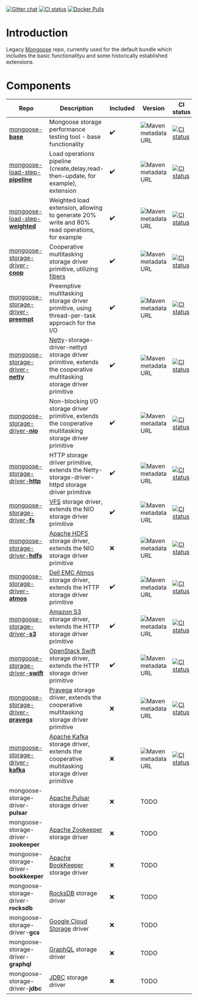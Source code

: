 [![Gitter chat](https://badges.gitter.im/emc-mongoose.png)](https://gitter.im/emc-mongoose)
[![CI status](https://gitlab.com/emc-mongoose/mongoose/badges/master/pipeline.svg)](https://gitlab.com/emc-mongoose/mongoose/commits/master)
[![Docker Pulls](https://img.shields.io/docker/pulls/emcmongoose/mongoose.svg)](https://hub.docker.com/r/emcmongoose/mongoose/)

# Introduction

Legacy [Mongoose](https://github.com/emc-mongoose/mongoose-base) repo, currently used for the default bundle which
includes the basic functionalityu and some historically established extensions.

# Components

| Repo | Description | Included | Version | CI status | Issues |
|------|-------------|---------------|---------|--------|--------|
| [mongoose-**base**](https://github.com/emc-mongoose/mongoose-base) | Mongoose storage performance testing tool - base functionality | :heavy_check_mark: | ![Maven metadata URL](https://img.shields.io/maven-metadata/v/http/central.maven.org/maven2/com/github/emc-mongoose/mongoose-base/maven-metadata.xml.svg?label=%20&style=flat-square) | [![CI status](https://gitlab.com/emc-mongoose/mongoose-base/badges/master/pipeline.svg)](https://gitlab.com/emc-mongoose/mongoose-base/commits/master) | https://mongoose-issues.atlassian.net/projects/BASE
| [mongoose-load-step-**pipeline**](https://github.com/emc-mongoose/mongoose-load-step-pipeline) | Load operations pipeline (create,delay,read-then-update, for example), extension | :heavy_check_mark: |  ![Maven metadata URL](https://img.shields.io/maven-metadata/v/http/central.maven.org/maven2/com/github/emc-mongoose/mongoose-load-step-pipeline/maven-metadata.xml.svg?label=%20&style=flat-square) | [![CI status](https://gitlab.com/emc-mongoose/mongoose-load-step-pipeline/badges/master/pipeline.svg)](https://gitlab.com/emc-mongoose/mongoose-load-step-pipeline/commits/master) | https://mongoose-issues.atlassian.net/projects/BASE
| [mongoose-load-step-**weighted**](https://github.com/emc-mongoose/mongoose-load-step-weighted) | Weighted load extension, allowing to generate 20% write and 80% read operations, for example | :heavy_check_mark: |  ![Maven metadata URL](https://img.shields.io/maven-metadata/v/http/central.maven.org/maven2/com/github/emc-mongoose/mongoose-load-step-weighted/maven-metadata.xml.svg?label=%20&style=flat-square) | [![CI status](https://gitlab.com/emc-mongoose/mongoose-load-step-weighted/badges/master/pipeline.svg)](https://gitlab.com/emc-mongoose/mongoose-load-step-weighted/commits/master) | https://mongoose-issues.atlassian.net/projects/BASE
| [mongoose-storage-driver-**coop**](https://github.com/emc-mongoose/mongoose-storage-driver-coop) | Cooperative multitasking storage driver primitive, utilizing [fibers](https://github.com/akurilov/fiber4j) | :heavy_check_mark: |  ![Maven metadata URL](https://img.shields.io/maven-metadata/v/http/central.maven.org/maven2/com/github/emc-mongoose/mongoose-storage-driver-coop/maven-metadata.xml.svg?label=%20&style=flat-square) | [![CI status](https://gitlab.com/emc-mongoose/mongoose-storage-driver-coop/badges/master/pipeline.svg)](https://gitlab.com/emc-mongoose/mongoose-storage-driver-coop/commits/master) | https://mongoose-issues.atlassian.net/projects/BASE
| [mongoose-storage-driver-**preempt**](https://github.com/emc-mongoose/mongoose-storage-driver-preempt) | Preemptive multitasking storage driver primitive, using thread-per-task approach for the I/O | :heavy_check_mark: |  ![Maven metadata URL](https://img.shields.io/maven-metadata/v/http/central.maven.org/maven2/com/github/emc-mongoose/mongoose-storage-driver-preempt/maven-metadata.xml.svg?label=%20&style=flat-square) | [![CI status](https://gitlab.com/emc-mongoose/mongoose-storage-driver-preempt/badges/master/pipeline.svg)](https://gitlab.com/emc-mongoose/mongoose-storage-driver-preempt/commits/master) | https://mongoose-issues.atlassian.net/projects/BASE
| [mongoose-storage-driver-**netty**](https://github.com/emc-mongoose/mongoose-storage-driver-netty) | [Netty](https://netty.io/)-storage-driver-nettyd storage driver primitive, extends the cooperative multitasking storage driver primitive | :heavy_check_mark: |  ![Maven metadata URL](https://img.shields.io/maven-metadata/v/http/central.maven.org/maven2/com/github/emc-mongoose/mongoose-storage-driver-netty/maven-metadata.xml.svg?label=%20&style=flat-square) | [![CI status](https://gitlab.com/emc-mongoose/mongoose-storage-driver-netty/badges/master/pipeline.svg)](https://gitlab.com/emc-mongoose/mongoose-storage-driver-netty/commits/master) | https://mongoose-issues.atlassian.net/projects/BASE
| [mongoose-storage-driver-**nio**](https://github.com/emc-mongoose/mongoose-storage-driver-nio) | Non-blocking I/O storage driver primitive, extends the cooperative multitasking storage driver primitive | :heavy_check_mark: |  ![Maven metadata URL](https://img.shields.io/maven-metadata/v/http/central.maven.org/maven2/com/github/emc-mongoose/mongoose-storage-driver-nio/maven-metadata.xml.svg?label=%20&style=flat-square) | [![CI status](https://gitlab.com/emc-mongoose/mongoose-storage-driver-nio/badges/master/pipeline.svg)](https://gitlab.com/emc-mongoose/mongoose-storage-driver-nio/commits/master) | https://mongoose-issues.atlassian.net/projects/BASE
| [mongoose-storage-driver-**http**](https://github.com/emc-mongoose/mongoose-storage-driver-http) | HTTP storage driver primitive, extends the Netty-storage-driver-httpd storage driver primitive | :heavy_check_mark: |  ![Maven metadata URL](https://img.shields.io/maven-metadata/v/http/central.maven.org/maven2/com/github/emc-mongoose/mongoose-storage-driver-http/maven-metadata.xml.svg?label=%20&style=flat-square) | [![CI status](https://gitlab.com/emc-mongoose/mongoose-storage-driver-http/badges/master/pipeline.svg)](https://gitlab.com/emc-mongoose/mongoose-storage-driver-http/commits/master) | https://mongoose-issues.atlassian.net/projects/BASE
| [mongoose-storage-driver-**fs**](https://github.com/emc-mongoose/mongoose-storage-driver-fs) | [VFS](https://www.oreilly.com/library/view/understanding-the-linux/0596005652/ch12s01.html) storage driver, extends the NIO storage driver primitive | :heavy_check_mark: |  ![Maven metadata URL](https://img.shields.io/maven-metadata/v/http/central.maven.org/maven2/com/github/emc-mongoose/mongoose-storage-driver-fs/maven-metadata.xml.svg?label=%20&style=flat-square) | [![CI status](https://gitlab.com/emc-mongoose/mongoose-storage-driver-fs/badges/master/pipeline.svg)](https://gitlab.com/emc-mongoose/mongoose-storage-driver-fs/commits/master) | https://mongoose-issues.atlassian.net/projects/BASE
| [mongoose-storage-driver-**hdfs**](https://github.com/emc-mongoose/mongoose-storage-driver-hdfs) | [Apache HDFS](http://hadoop.apache.org/docs/stable/hadoop-project-dist/hadoop-hdfs/HdfsDesign.html) storage driver, extends the NIO storage driver primitive | :x: |  ![Maven metadata URL](https://img.shields.io/maven-metadata/v/http/central.maven.org/maven2/com/github/emc-mongoose/mongoose-storage-driver-hdfs/maven-metadata.xml.svg?label=%20&style=flat-square) | [![CI status](https://gitlab.com/emc-mongoose/mongoose-storage-driver-hdfs/badges/master/pipeline.svg)](https://gitlab.com/emc-mongoose/mongoose-storage-driver-hdfs/commits/master) | https://mongoose-issues.atlassian.net/projects/HDFS
| [mongoose-storage-driver-**atmos**](https://github.com/emc-mongoose/mongoose-storage-driver-atmos) | [Dell EMC Atmos](https://poland.emc.com/collateral/software/data-sheet/h5770-atmos-ds.pdf) storage driver, extends the HTTP storage driver primitive | :heavy_check_mark: | ![Maven metadata URL](https://img.shields.io/maven-metadata/v/http/central.maven.org/maven2/com/github/emc-mongoose/mongoose-storage-driver-atmos/maven-metadata.xml.svg?label=%20&style=flat-square) | [![CI status](https://gitlab.com/emc-mongoose/mongoose-storage-driver-atmos/badges/master/pipeline.svg)](https://gitlab.com/emc-mongoose/mongoose-storage-driver-atmos/commits/master) | https://mongoose-issues.atlassian.net/projects/BASE
| [mongoose-storage-driver-**s3**](https://github.com/emc-mongoose/mongoose-storage-driver-s3) | [Amazon S3](https://docs.aws.amazon.com/en_us/AmazonS3/latest/API/Welcome.html) storage driver, extends the HTTP storage driver primitive | :heavy_check_mark: | ![Maven metadata URL](https://img.shields.io/maven-metadata/v/http/central.maven.org/maven2/com/github/emc-mongoose/mongoose-storage-driver-s3/maven-metadata.xml.svg?label=%20&style=flat-square) | [![CI status](https://gitlab.com/emc-mongoose/mongoose-storage-driver-s3/badges/master/pipeline.svg)](https://gitlab.com/emc-mongoose/mongoose-storage-driver-s3/commits/master) | https://mongoose-issues.atlassian.net/projects/S3
| [mongoose-storage-driver-**swift**](https://github.com/emc-mongoose/mongoose-storage-driver-swift) | [OpenStack Swift](https://wiki.openstack.org/wiki/Swift) storage driver, extends the HTTP storage driver primitive | :heavy_check_mark: | ![Maven metadata URL](https://img.shields.io/maven-metadata/v/http/central.maven.org/maven2/com/github/emc-mongoose/mongoose-storage-driver-swift/maven-metadata.xml.svg?label=%20&style=flat-square) | [![CI status](https://gitlab.com/emc-mongoose/mongoose-storage-driver-swift/badges/master/pipeline.svg)](https://gitlab.com/emc-mongoose/mongoose-storage-driver-swift/commits/master) | https://mongoose-issues.atlassian.net/projects/SWIFT
| [mongoose-storage-driver-**pravega**](https://github.com/emc-mongoose/mongoose-storage-driver-pravega) | [Pravega](http://pravega.io) storage driver, extends the cooperative multitasking storage driver primitive | :x: | ![Maven metadata URL](https://img.shields.io/maven-metadata/v/http/central.maven.org/maven2/com/github/emc-mongoose/mongoose-storage-driver-pravega/maven-metadata.xml.svg?label=%20&style=flat-square) | [![CI status](https://gitlab.com/emc-mongoose/mongoose-storage-driver-pravega/badges/master/pipeline.svg)](https://gitlab.com/emc-mongoose/mongoose-storage-driver-pravega/commits/master) | https://mongoose-issues.atlassian.net/projects/PRAVEGA
| [mongoose-storage-driver-**kafka**](https://github.com/emc-mongoose/mongoose-storage-driver-kafka) | [Apache Kafka](https://kafka.apache.org/) storage driver, extends the cooperative multitasking storage driver primitive | :x: | ![Maven metadata URL](https://img.shields.io/maven-metadata/v/http/central.maven.org/maven2/com/github/emc-mongoose/mongoose-storage-driver-kafka/maven-metadata.xml.svg?label=%20&style=flat-square) | [![CI status](https://gitlab.com/emc-mongoose/mongoose-storage-driver-kafka/badges/master/pipeline.svg)](https://gitlab.com/emc-mongoose/mongoose-storage-driver-kafka/commits/master) | https://mongoose-issues.atlassian.net/projects/KAFKA
| mongoose-storage-driver-**pulsar** | [Apache Pulsar](https://pulsar.apache.org/) storage driver | :x: | TODO
| mongoose-storage-driver-**zookeeper** | [Apache Zookeeper](https://zookeeper.apache.org/) storage driver | :x: | TODO
| mongoose-storage-driver-**bookkeeper** | [Apache BookKeeper](https://bookkeeper.apache.org/) storage driver | :x: | TODO
| mongoose-storage-driver-**rocksdb** | [RocksDB](https://rocksdb.org/) storage driver | :x: | TODO
| mongoose-storage-driver-**gcs** | [Google Cloud Storage](https://cloud.google.com/storage/docs/json_api/v1/) driver | :x: | TODO
| mongoose-storage-driver-**graphql** | [GraphQL](https://graphql.org/) storage driver | :x: | TODO
| mongoose-storage-driver-**jdbc** | [JDBC](https://docs.oracle.com/javase/8/docs/technotes/guides/jdbc/) storage driver | :x: | TODO

